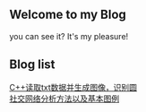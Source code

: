 ## Welcome to my Blog
you can see it?
It's my pleasure!
## Blog list
[C++读取txt数据并生成图像，识别圆](https://yangli-os.github.io//Circle_identify "C++读取txt数据并生成图像，识别圆")  
[社交网络分析方法以及基本图例](https://yangli-os.github.io//Social_Net_Analysis "社交网络分析方法以及基本图例")
